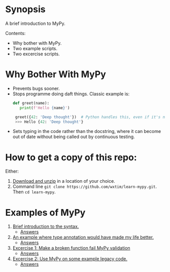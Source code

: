 # Synopsis

A brief introduction to MyPy.

Contents:
- Why bother with MyPy.
- Two example scripts.
- Two excercise scripts.

# Why Bother With MyPy

- Prevents bugs sooner.
- Stops programme doing daft things.
  Classic example is:
  ```python
  def greet(name):
     print(f'Hello {name}')

   greet({42: 'Deep thought'})  # Python handles this, even if it's not sensible.
   >>> Hello {42: 'Deep thought'}
  ```
- Sets typing in the code rather than the docstring, where it can become out of date without being called out by continuous testing.

# How to get a copy of this repo:

Either:

1. [Download and unzip](https://github.com/wxtim/learn-mypy/archive/refs/heads/master.zip) in a location of your choice.
2. Command line `git clone https://github.com/wxtim/learn-mypy.git`. Then
   `cd learn-mypy`.

# Examples of MyPy

1. [Brief introduction to the syntax.](01.basic_syntax.py)
   - [Answers](.answers/01.basic_syntax.py.diff)
2. [An example where type annotation would have made my life better.](02.real_world_example.py)
   - [Answers](.answers/02.real_world_example.py.diff)
3. [Excercise 1: Make a broken function fail MyPy validation](03.broken_function.py)
   - [Answers](.answers/03.broken_function.py.diff)
4. [Excercise 2: Use MyPy on some example legacy code.](04.add_typing.py)
   - [Answers](.answers/04.add_typing.py.diff)
